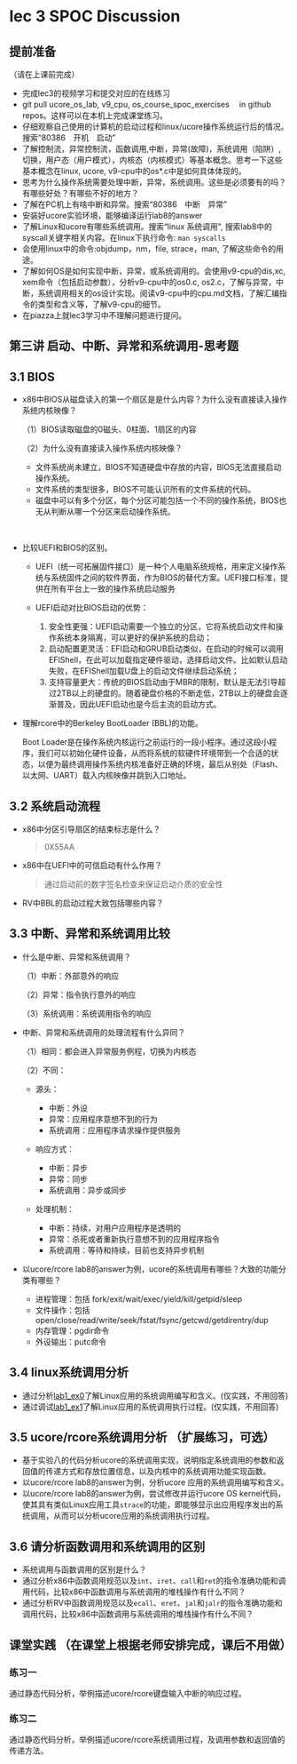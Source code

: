 # lec 3 SPOC Discussion

## **提前准备**
（请在上课前完成）


 - 完成lec3的视频学习和提交对应的在线练习
 - git pull ucore_os_lab, v9_cpu, os_course_spoc_exercises  　in github repos。这样可以在本机上完成课堂练习。
 - 仔细观察自己使用的计算机的启动过程和linux/ucore操作系统运行后的情况。搜索“80386　开机　启动”
 - 了解控制流，异常控制流，函数调用,中断，异常(故障)，系统调用（陷阱）,切换，用户态（用户模式），内核态（内核模式）等基本概念。思考一下这些基本概念在linux, ucore, v9-cpu中的os*.c中是如何具体体现的。
 - 思考为什么操作系统需要处理中断，异常，系统调用。这些是必须要有的吗？有哪些好处？有哪些不好的地方？
 - 了解在PC机上有啥中断和异常。搜索“80386　中断　异常”
 - 安装好ucore实验环境，能够编译运行lab8的answer
 - 了解Linux和ucore有哪些系统调用。搜索“linux 系统调用", 搜索lab8中的syscall关键字相关内容。在linux下执行命令: ```man syscalls```
 - 会使用linux中的命令:objdump，nm，file, strace，man, 了解这些命令的用途。
 - 了解如何OS是如何实现中断，异常，或系统调用的。会使用v9-cpu的dis,xc, xem命令（包括启动参数），分析v9-cpu中的os0.c, os2.c，了解与异常，中断，系统调用相关的os设计实现。阅读v9-cpu中的cpu.md文档，了解汇编指令的类型和含义等，了解v9-cpu的细节。
 - 在piazza上就lec3学习中不理解问题进行提问。

## 第三讲 启动、中断、异常和系统调用-思考题

## 3.1 BIOS
- x86中BIOS从磁盘读入的第一个扇区是是什么内容？为什么没有直接读入操作系统内核映像？ 

  （1）BIOS读取磁盘的0磁头、0柱面、1扇区的内容

  （2）为什么没有直接读入操作系统内核映像？ 

  * 文件系统尚未建立，BIOS不知道硬盘中存放的内容，BIOS无法直接启动操作系统。
  * 文件系统的类型很多，BIOS不可能认识所有的文件系统的代码。
  * 磁盘中可以有多个分区，每个分区可能包括一个不同的操作系统，BIOS也无从判断从哪一个分区来启动操作系统。

  ​	

- 比较UEFI和BIOS的区别。

  * UEFI（统一可拓展固件接口）是一种个人电脑系统规格，用来定义操作系统与系统固件之间的软件界面，作为BIOS的替代方案。UEFI接口标准，提供在所有平台上一致的操作系统启动服务

  * UEFI启动对比BIOS启动的优势：

    1. 安全性更强：UEFI启动需要一个独立的分区，它将系统启动文件和操作系统本身隔离，可以更好的保护系统的启动；
    2. 启动配置更灵活：EFI启动和GRUB启动类似，在启动的时候可以调用EFIShell，在此可以加载指定硬件驱动，选择启动文件。比如默认启动失败，在EFIShell加载U盘上的启动文件继续启动系统；
    3. 支持容量更大：传统的BIOS启动由于MBR的限制，默认是无法引导超过2TB以上的硬盘的。随着硬盘价格的不断走低，2TB以上的硬盘会逐渐普及，因此UEFI启动也是今后主流的启动方式。

    

- 理解rcore中的Berkeley BootLoader (BBL)的功能。

  Boot Loader是在操作系统内核运行之前运行的一段小程序。通过这段小程序，我们可以初始化硬件设备，从而将系统的软硬件环境带到一个合适的状态，以便为最终调用操作系统内核准备好正确的环境，最后从别处（Flash、以太网、UART）载入内核映像并跳到入口地址。

## 3.2 系统启动流程

- x86中分区引导扇区的结束标志是什么？

  > 0X55AA

- x86中在UEFI中的可信启动有什么作用？

  > 通过启动前的数字签名检查来保证启动介质的安全性

- RV中BBL的启动过程大致包括哪些内容？

  > 

## 3.3 中断、异常和系统调用比较
- 什么是中断、异常和系统调用？

  （1）中断：外部意外的响应

  （2）异常：指令执行意外的响应

  （3）系统调用：系统调用指令的响应

- 中断、异常和系统调用的处理流程有什么异同？

  （1）相同：都会进入异常服务例程，切换为内核态

  （2）不同：

  * 源头： 
    * 中断：外设
    * 异常：应用程序意想不到的行为
    * 系统调用：应用程序请求操作提供服务
  * 响应方式：
    * 中断：异步
    * 异常：同步
    * 系统调用：异步或同步

  * 处理机制：
    * 中断：持续，对用户应用程序是透明的
    * 异常：杀死或者重新执行意想不到的应用程序指令
    * 系统调用：等待和持续，目前也支持异步机制

- 以ucore/rcore lab8的answer为例，ucore的系统调用有哪些？大致的功能分类有哪些？

   *  进程管理：包括 fork/exit/wait/exec/yield/kill/getpid/sleep
   *  文件操作：包括 open/close/read/write/seek/fstat/fsync/getcwd/getdirentry/dup
   *  内存管理：pgdir命令
   *  外设输出：putc命令

## 3.4 linux系统调用分析

- 通过分析[lab1_ex0](https://github.com/chyyuu/ucore_lab/blob/master/related_info/lab1/lab1-ex0.md)了解Linux应用的系统调用编写和含义。(仅实践，不用回答)
- 通过调试[lab1_ex1](https://github.com/chyyuu/ucore_lab/blob/master/related_info/lab1/lab1-ex1.md)了解Linux应用的系统调用执行过程。(仅实践，不用回答)


## 3.5 ucore/rcore系统调用分析 （扩展练习，可选）
-  基于实验八的代码分析ucore的系统调用实现，说明指定系统调用的参数和返回值的传递方式和存放位置信息，以及内核中的系统调用功能实现函数。
- 以ucore/rcore lab8的answer为例，分析ucore 应用的系统调用编写和含义。
- 以ucore/rcore lab8的answer为例，尝试修改并运行ucore OS kernel代码，使其具有类似Linux应用工具`strace`的功能，即能够显示出应用程序发出的系统调用，从而可以分析ucore应用的系统调用执行过程。


## 3.6 请分析函数调用和系统调用的区别
- 系统调用与函数调用的区别是什么？
- 通过分析x86中函数调用规范以及`int`、`iret`、`call`和`ret`的指令准确功能和调用代码，比较x86中函数调用与系统调用的堆栈操作有什么不同？
- 通过分析RV中函数调用规范以及`ecall`、`eret`、`jal`和`jalr`的指令准确功能和调用代码，比较x86中函数调用与系统调用的堆栈操作有什么不同？


## 课堂实践 （在课堂上根据老师安排完成，课后不用做）
### 练习一
通过静态代码分析，举例描述ucore/rcore键盘输入中断的响应过程。

### 练习二
通过静态代码分析，举例描述ucore/rcore系统调用过程，及调用参数和返回值的传递方法。
